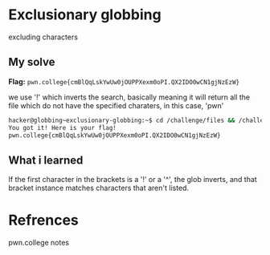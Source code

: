 # Exclusionary globbing
excluding characters

## My solve
**Flag:** `pwn.college{cmBlQqLskYwUw0jOUPPXexm0oPI.QX2IDO0wCN1gjNzEzW}`

we use '!' which inverts the search, basically meaning it will return all the file which do not have the specified charaters, in this case, 'pwn'

```bash
hacker@globbing~exclusionary-globbing:~$ cd /challenge/files && /challenge/run [!pwn]*
You got it! Here is your flag!
pwn.college{cmBlQqLskYwUw0jOUPPXexm0oPI.QX2IDO0wCN1gjNzEzW}
```

## What i learned
 If the first character in the brackets is a '!' or a '^', the glob inverts, and that bracket instance matches characters that aren't listed.

# Refrences
pwn.college notes